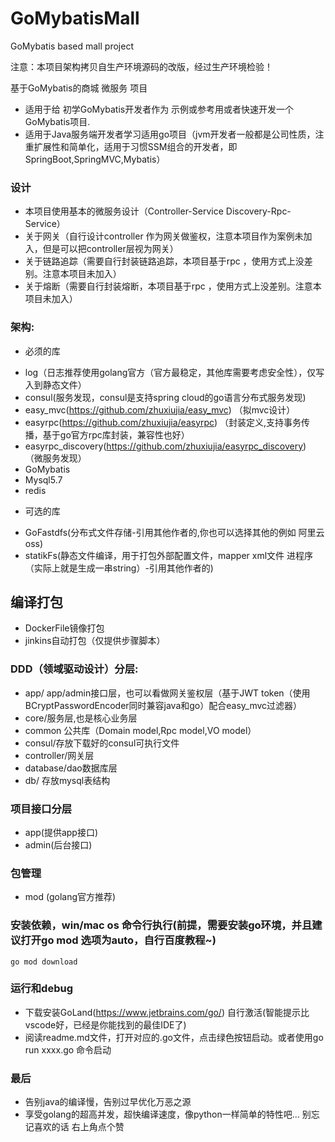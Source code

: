 # GoMybatisMall
GoMybatis based  mall project

注意：本项目架构拷贝自生产环境源码的改版，经过生产环境检验！

基于GoMybatis的商城 微服务 项目
* 适用于给 初学GoMybatis开发者作为 示例或参考用或者快速开发一个GoMybatis项目.
* 适用于Java服务端开发者学习适用go项目（jvm开发者一般都是公司性质，注重扩展性和简单化，适用于习惯SSM组合的开发者，即SpringBoot,SpringMVC,Mybatis）

### 设计
+ 本项目使用基本的微服务设计（Controller-Service Discovery-Rpc-Service）
+ 关于网关（自行设计controller 作为网关做鉴权，注意本项目作为案例未加入，但是可以把controller层视为网关）
+ 关于链路追踪（需要自行封装链路追踪，本项目基于rpc ，使用方式上没差别。注意本项目未加入）
+ 关于熔断（需要自行封装熔断，本项目基于rpc ，使用方式上没差别。注意本项目未加入）

### 架构:
* 必须的库
+ log（日志推荐使用golang官方（官方最稳定，其他库需要考虑安全性），仅写入到静态文件）
+ consul(服务发现，consul是支持spring cloud的go语言分布式服务发现) 
+ easy_mvc(https://github.com/zhuxiujia/easy_mvc) （拟mvc设计）
+ easyrpc(https://github.com/zhuxiujia/easyrpc) （封装定义,支持事务传播，基于go官方rpc库封装，兼容性也好）
+ easyrpc_discovery(https://github.com/zhuxiujia/easyrpc_discovery) （微服务发现）
+ GoMybatis 
+ Mysql5.7
+ redis

* 可选的库
+ GoFastdfs(分布式文件存储-引用其他作者的,你也可以选择其他的例如 阿里云oss) 
+ statikFs(静态文件编译，用于打包外部配置文件，mapper xml文件 进程序（实际上就是生成一串string）-引用其他作者的) 

## 编译打包
+ DockerFile镜像打包
+ jinkins自动打包（仅提供步骤脚本）

### DDD（领域驱动设计）分层:
+ app/ app/admin接口层，也可以看做网关鉴权层（基于JWT token（使用BCryptPasswordEncoder同时兼容java和go）配合easy_mvc过滤器）
+ core/服务层,也是核心业务层
+ common 公共库（Domain model,Rpc model,VO model）
+ consul/存放下载好的consul可执行文件
+ controller/网关层
+ database/dao数据库层
+ db/ 存放mysql表结构

### 项目接口分层
+ app(提供app接口)
+ admin(后台接口)

### 包管理
+ mod (golang官方推荐)
### 安装依赖，win/mac os 命令行执行(前提，需要安装go环境，并且建议打开go mod 选项为auto，自行百度教程~)
```
go mod download
```
### 运行和debug
+  下载安装GoLand(https://www.jetbrains.com/go/) 自行激活(智能提示比vscode好，已经是你能找到的最佳IDE了)
+  阅读readme.md文件，打开对应的.go文件，点击绿色按钮启动。或者使用go run xxxx.go 命令启动



### 最后
* 告别java的编译慢，告别过早优化万恶之源
* 享受golang的超高并发，超快编译速度，像python一样简单的特性吧...   别忘记喜欢的话 右上角点个赞

